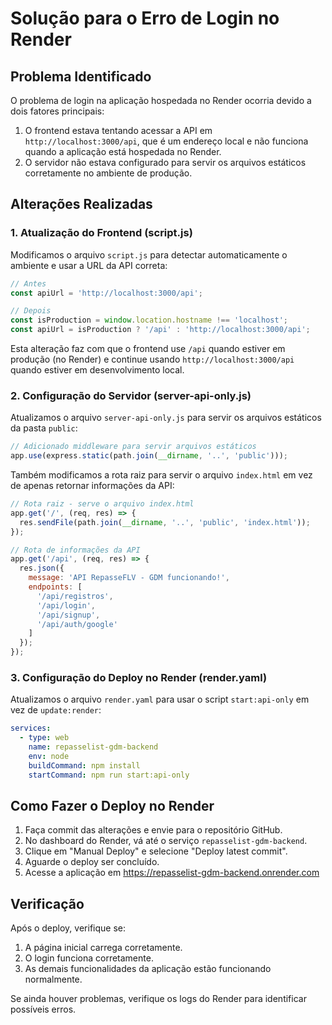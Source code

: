 # Solução para o Erro de Login no Render

## Problema Identificado

O problema de login na aplicação hospedada no Render ocorria devido a dois fatores principais:

1. O frontend estava tentando acessar a API em `http://localhost:3000/api`, que é um endereço local e não funciona quando a aplicação está hospedada no Render.
2. O servidor não estava configurado para servir os arquivos estáticos corretamente no ambiente de produção.

## Alterações Realizadas

### 1. Atualização do Frontend (script.js)

Modificamos o arquivo `script.js` para detectar automaticamente o ambiente e usar a URL da API correta:

```javascript
// Antes
const apiUrl = 'http://localhost:3000/api';

// Depois
const isProduction = window.location.hostname !== 'localhost';
const apiUrl = isProduction ? '/api' : 'http://localhost:3000/api';
```

Esta alteração faz com que o frontend use `/api` quando estiver em produção (no Render) e continue usando `http://localhost:3000/api` quando estiver em desenvolvimento local.

### 2. Configuração do Servidor (server-api-only.js)

Atualizamos o arquivo `server-api-only.js` para servir os arquivos estáticos da pasta `public`:

```javascript
// Adicionado middleware para servir arquivos estáticos
app.use(express.static(path.join(__dirname, '..', 'public')));
```

Também modificamos a rota raiz para servir o arquivo `index.html` em vez de apenas retornar informações da API:

```javascript
// Rota raiz - serve o arquivo index.html
app.get('/', (req, res) => {
  res.sendFile(path.join(__dirname, '..', 'public', 'index.html'));
});

// Rota de informações da API
app.get('/api', (req, res) => {
  res.json({ 
    message: 'API RepasseFLV - GDM funcionando!',
    endpoints: [
      '/api/registros',
      '/api/login',
      '/api/signup',
      '/api/auth/google'
    ]
  });
});
```

### 3. Configuração do Deploy no Render (render.yaml)

Atualizamos o arquivo `render.yaml` para usar o script `start:api-only` em vez de `update:render`:

```yaml
services:
  - type: web
    name: repasselist-gdm-backend
    env: node
    buildCommand: npm install
    startCommand: npm run start:api-only
```

## Como Fazer o Deploy no Render

1. Faça commit das alterações e envie para o repositório GitHub.
2. No dashboard do Render, vá até o serviço `repasselist-gdm-backend`.
3. Clique em "Manual Deploy" e selecione "Deploy latest commit".
4. Aguarde o deploy ser concluído.
5. Acesse a aplicação em https://repasselist-gdm-backend.onrender.com

## Verificação

Após o deploy, verifique se:

1. A página inicial carrega corretamente.
2. O login funciona corretamente.
3. As demais funcionalidades da aplicação estão funcionando normalmente.

Se ainda houver problemas, verifique os logs do Render para identificar possíveis erros.